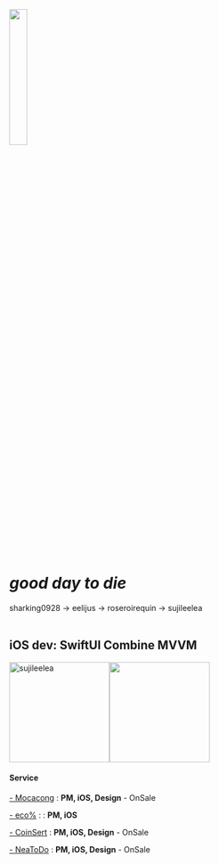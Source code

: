 
<img src="https://github.com/sujileelea/sujileelea/assets/97840728/2b4b4c66-ab19-4354-94d7-1fb70f52025d" width="25%">


# _good day to die_
sharking0928 -> eelijus -> roseroirequin -> sujileelea
<br>
<br>

## iOS dev: SwiftUI Combine MVVM


<p><img height="180em" src="https://github-readme-streak-stats.herokuapp.com/?user=sujileelea" alt="sujileelea" /><img height="180em" src="https://github-readme-stats.vercel.app/api/top-langs/?username=sujileelea&exclude_repo=KNN-Image-Classification&show_icons=true&hide_border=true&layout=compact&langs_count=8"/></p>


#### Service
[- Mocacong](https://apps.apple.com/kr/app/mocacong/id6446925939) : **PM, iOS, Design** - OnSale

[- eco%](https://github.com/ecopercent) : : **PM, iOS**

[- CoinSert](https://apps.apple.com/kr/app/coinsert/id1659317461) : **PM, iOS, Design** - OnSale

[- NeaToDo](https://apps.apple.com/kr/app/neatodo/id6444605722) : **PM, iOS, Design** - OnSale

<!--
**sujileelea/sujileelea** is a ✨ _special_ ✨ repository because its `README.md` (this file) appears on your GitHub profile.

Here are some ideas to get you started:

- 🔭 I’m currently working on ...
- 🌱 I’m currently learning ...
- 👯 I’m looking to collaborate on ...
- 🤔 I’m looking for help with ...
- 💬 Ask me about ...
- 📫 How to reach me: ...
- 😄 Pronouns: ...
- ⚡ Fun fact: ...
-->
